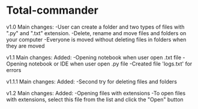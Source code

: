 # Total-commander
v1.0
Main changes:
-User can create a folder and two types of files with ".py" and ".txt" extension.
-Delete, rename and move files and folders on your computer
-Everyone is moved without deleting files in folders when they are moved

v1.1
Main changes:
Added:
-Opening notebook when user open .txt file
-Opening notebook or IDE when user open .py file
-Created file 'logs.txt' for errors

v1.1.1
Main changes:
Added:
-Second try for deleting files and folders

v1.2
Main changes:
Added:
-Opening files with extensions 
-To open files with extensions, select this file from the list and click the "Open" button
